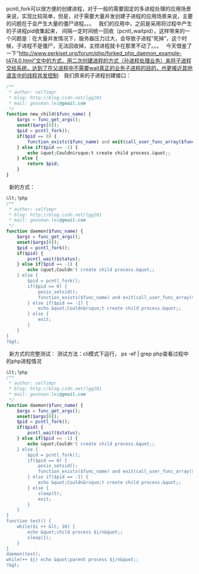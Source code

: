 pcntl_fork可以很方便的创建进程，对于一般的需要固定的多进程处理的应用场景来说，实现比较简单，但是，对于需要大量并发创建子进程的应用场景来说，主要的问题在于会产生大量的僵尸进程。。。
 
我们的应用中，之前是采用将过程中产生的子进程pid收集起来， 间隔一定时间统一回收（pcntl_waitpid），这样带来的一个问题是：在大量并发情况下，服务器压力过大，会导致子进程“死掉”，这个时候，子进程不是僵尸，无法回收掉，主控进程就卡在那里不动了。。。
 
今天借鉴了一下“http://www.perkiset.org/forum/php/forked_php_daemon_example-t474.0.html”文中的方式，用二次创建进程的方式（孙进程处理业务）来将子进程交给系统，达到了在父进程中不需要wait真正的业务子进程的目的，也更接近其他语言中的线程并发控制:
 
我们原来的子进程创建接口：

```php
/**
 * author: selfimpr
 * blog: http://blog.csdn.net/lgg201
 * mail: goosman.lei@gmail.com
 */
function new_child($func_name) {
    $args = func_get_args();
    unset($args[0]);
    $pid = pcntl_fork();
    if($pid == 0) {
        function_exists($func_name) and exit(call_user_func_array($func_name, $args)) or exit(-1);
    } else if($pid == -1) {
        echo &quot;Couldn&rsquo;t create child process.&quot;;
    } else {
        return $pid;
    }
}
```

 
新的方式：

```php
&lt;?php
/**
 * author: selfimpr
 * blog: http://blog.csdn.net/lgg201
 * mail: goosman.lei@gmail.com
 */
function daemon($func_name) {
    $args = func_get_args();
    unset($args[0]);
    $pid = pcntl_fork();
    if($pid) {
        pcntl_wait($status);
    } else if($pid == -1) {
        echo &quot;Couldn't create child process.&quot;;
    } else {
        $pid = pcntl_fork();
        if($pid == 0) {
            posix_setsid();
            function_exists($func_name) and exit(call_user_func_array($func_name, $args)) or exit(-1);
        } else if($pid == -1) {
            echo &quot;Couldn&rsquo;t create child process.&quot;;
        } else {
            exit;
        }
    }
}
?&gt;
```

 
新方式的完整测试：
测试方法：cli模式下运行， ps -ef | grep php查看过程中的php进程情况

```php
&lt;?php
/**
 * author: selfimpr
 * blog: http://blog.csdn.net/lgg201
 * mail: goosman.lei@gmail.com
 */
function daemon($func_name) {
    $args = func_get_args();
    unset($args[0]);
    $pid = pcntl_fork();
    if($pid) {
        pcntl_wait($status);
    } else if($pid == -1) {
        echo &quot;Couldn't create child process.&quot;;
    } else {
        $pid = pcntl_fork();
        if($pid == 0) {
            posix_setsid();
            function_exists($func_name) and exit(call_user_func_array($func_name, $args)) or exit(-1);
        } else if($pid == -1) {
            echo &quot;Couldn&rsquo;t create child process.&quot;;
        } else {
            sleep(5);
            exit;
        }
    }
}
function test() {
    while($i ++ &lt; 10) {
        echo &quot;child process $i/n&quot;;
        sleep(1);
    }
}
daemon(test);
while(++ $j) echo &quot;parent process $j/n&quot;;
?&gt;

```

